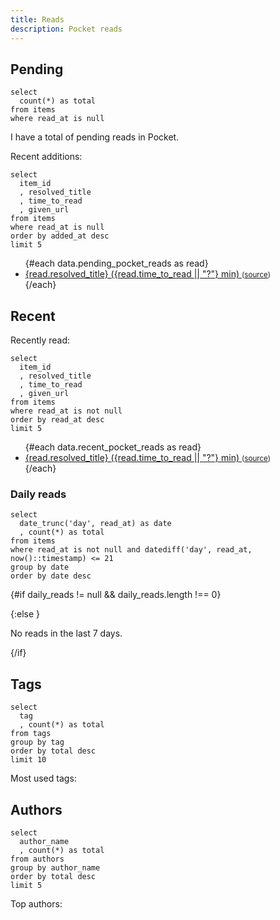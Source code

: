 ```yaml
---
title: Reads
description: Pocket reads
---
```


## Pending

```total_pending_pocket_reads
select
  count(*) as total
from items
where read_at is null
```

I have a total of <Value data={data.total_pending_pocket_reads} column=total/> pending reads in Pocket.

Recent additions:

```pending_pocket_reads
select
  item_id
  , resolved_title
  , time_to_read
  , given_url
from items
where read_at is null
order by added_at desc
limit 5
```

<ul>
{#each data.pending_pocket_reads as read}
  <li>
    <a href="https://getpocket.com/read/{read.item_id}" target="_blank" rel="noopener noreferrer">
      {read.resolved_title} ({read.time_to_read || "?"} min)
    </a>
    <small>
      (<a href="{read.given_url}" target="_blank" rel="noopener noreferrer">source</a>)
    </small>
  </li>
{/each}
</ul>

## Recent

Recently read:

```recent_pocket_reads
select
  item_id
  , resolved_title
  , time_to_read
  , given_url
from items
where read_at is not null
order by read_at desc
limit 5
```

<ul>
{#each data.recent_pocket_reads as read}
  <li>
    <a href="https://getpocket.com/read/{read.item_id}" target="_blank" rel="noopener noreferrer">
      {read.resolved_title} ({read.time_to_read || "?"} min)
    </a>
    <small>
      (<a href="{read.given_url}" target="_blank" rel="noopener noreferrer">source</a>)
    </small>
  </li>
{/each}
</ul>

### Daily reads

```daily_reads
select
  date_trunc('day', read_at) as date
  , count(*) as total
from items
where read_at is not null and datediff('day', read_at, now()::timestamp) <= 21
group by date
order by date desc
```

{#if daily_reads != null && daily_reads.length !== 0}

<BarChart
    data={data.daily_reads}
    x=date
    y=total
/>

{:else }

No reads in the last 7 days.

{/if}

## Tags

```tags_tally
select
  tag
  , count(*) as total
from tags
group by tag
order by total desc
limit 10
```

Most used tags:

<DataTable
    data={data.tags_tally}
    rows=10
/>

## Authors

```author_tally
select
  author_name
  , count(*) as total
from authors
group by author_name
order by total desc
limit 5
```

Top authors:

<DataTable
    data={data.author_tally}
    rows=5
/>
